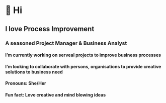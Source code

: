 # 👋 Hi
## I love Process Improvement
### A seasoned Project Manager & Business Analyst 
#### I’m currently working on serveal projects to improve business processes 
#### I’m looking to collaborate with persons, organisations to provide creative solutions to business need 
#### Pronouns: She/Her
#### Fun fact: Love creative and mind blowing ideas

<!---
Faithnwankwo/Faithnwankwo is a ✨ special ✨ repository because its `README.md` (this file) appears on your GitHub profile.
You can click the Preview link to take a look at your changes.
--->
